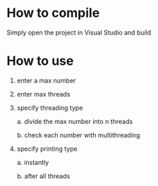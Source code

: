 # How to compile
Simply open the project in Visual Studio and build

# How to use
1. enter a max number
2. enter max threads
3. specify threading type
   
   a. divide the max number into n threads
   
   b. check each number with multithreading
   
4. specify printing type
 
   a. instantly

   b. after all threads 
